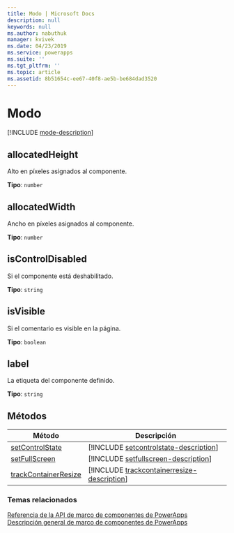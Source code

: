 ```yaml
---
title: Modo | Microsoft Docs
description: null
keywords: null
ms.author: nabuthuk
manager: kvivek
ms.date: 04/23/2019
ms.service: powerapps
ms.suite: ''
ms.tgt_pltfrm: ''
ms.topic: article
ms.assetid: 8b51654c-ee67-40f8-ae5b-be684dad3520
---
```


# <a name="mode"></a>Modo

[!INCLUDE [mode-description](includes/mode-description.md)]

## <a name="allocatedheight"></a>allocatedHeight

Alto en píxeles asignados al componente.

**Tipo**: `number`

## <a name="allocatedwidth"></a>allocatedWidth

Ancho en píxeles asignados al componente.

**Tipo**: `number`

## <a name="iscontroldisabled"></a>isControlDisabled

Si el componente está deshabilitado.

**Tipo**: `string`

## <a name="isvisible"></a>isVisible

Si el comentario es visible en la página.

**Tipo**: `boolean`

## <a name="label"></a>label

La etiqueta del componente definido.

**Tipo**: `string`

## <a name="methods"></a>Métodos

|Método | Descripción | 
| ------------- |-------------|
|[setControlState](mode/setcontrolstate.md)|[!INCLUDE [setcontrolstate-description](mode/includes/setcontrolstate-description.md)]|
|[setFullScreen](mode/setfullscreen.md)|[!INCLUDE [setfullscreen-description](mode/includes/setfullscreen-description.md)]|
|[trackContainerResize](mode/trackcontainerresize.md)|[!INCLUDE [trackcontainerresize-description](mode/includes/trackcontainerresize-description.md)]|


### <a name="related-topics"></a>Temas relacionados

[Referencia de la API de marco de componentes de PowerApps](../reference/index.md)<br/>
[Descripción general de marco de componentes de PowerApps](../overview.md)